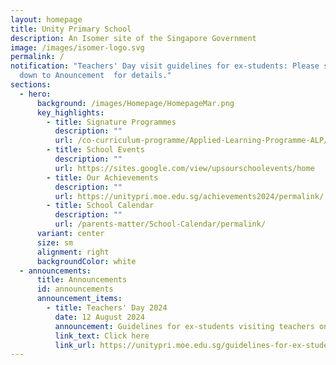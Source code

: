 ```yaml
---
layout: homepage
title: Unity Primary School
description: An Isomer site of the Singapore Government
image: /images/isomer-logo.svg
permalink: /
notification: "Teachers' Day visit guidelines for ex-students: Please scroll
  down to Anouncement  for details."
sections:
  - hero:
      background: /images/Homepage/HomepageMar.png
      key_highlights:
        - title: Signature Programmes
          description: ""
          url: /co-curriculum-programme/Applied-Learning-Programme-ALP/permalink/
        - title: School Events
          description: ""
          url: https://sites.google.com/view/upsourschoolevents/home
        - title: Our Achievements
          description: ""
          url: https://unitypri.moe.edu.sg/achievements2024/permalink/
        - title: School Calendar
          description: ""
          url: /parents-matter/School-Calendar/permalink/
      variant: center
      size: sm
      alignment: right
      backgroundColor: white
  - announcements:
      title: Announcements
      id: announcements
      announcement_items:
        - title: Teachers' Day 2024
          date: 12 August 2024
          announcement: Guidelines for ex-students visiting teachers on Teachers' Day
          link_text: Click here
          link_url: https://unitypri.moe.edu.sg/guidelines-for-ex-students/
---
```

